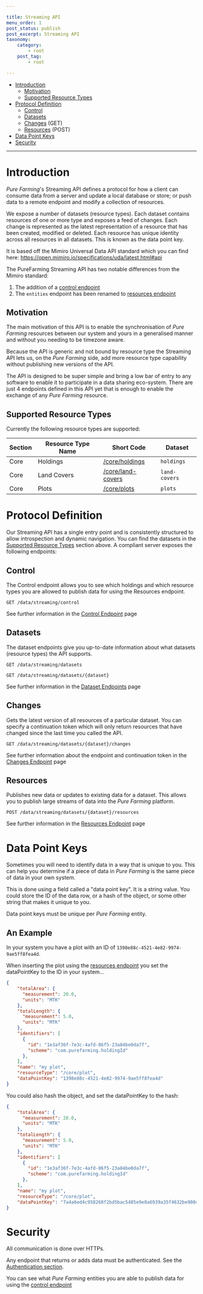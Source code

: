 ```yaml
---

title: Streaming API
menu_order: 1
post_status: publish
post_excerpt: Streaming API
taxonomy:
    category:
        - root
    post_tag:
        - root

---
```


- [Introduction](#introduction)
  - [Motivation](#motivation)
  - [Supported Resource Types](#supported-resource%20types)
- [Protocol Definition](#protocol-definition)
  - [Control](#control)
  - [Datasets](#datasets)
  - [Changes](#changes) (GET)
  - [Resources](#resources) (POST)
- [Data Point Keys](#data-point%20keys)
- [Security](#security)

---

# Introduction
*Pure Farming*'s Streaming API defines a protocol for how a client can consume data from a server and update a local database or store; 
or push data to a remote endpoint and modify a collection of resources.

We expose a number of datasets (resource types). Each dataset contains resources of one or more type and exposes a feed of changes. 
Each change is represented as the latest representation of a resource that has been created, modified or deleted. 
Each resource has unique identity across all resources in all datasets. This is known as the data point key.

It is based off the Mimiro Universal Data API standard which you can find here: https://open.mimiro.io/specifications/uda/latest.html#api

The PureFarming Streaming API has two notable differences from the Mimiro standard:
1. The addition of a [control endpoint](/streaming-api/control.md)
2. The `entities` endpoint has been renamed to [resources endpoint](/streaming-api/resources.md)

## Motivation
The main motivation of this API is to enable the synchronisation of *Pure Farming* resources between our system and yours in a generalised manner
and without you needing to be timezone aware.

Because the API is generic and not bound by resource type the Streaming API lets us, on the *Pure Farming* side, add more resource type capability without
publishing new versions of the API.

The API is designed to be super simple and bring a low bar of entry to any software to enable it to participate in a data sharing eco-system. 
There are just 4 endpoints defined in this API yet that is enough to enable the exchange of any *Pure Farming* resource.

## Supported Resource Types
Currently the following resource types are supported:

| Section | Resource Type Name | Short Code                                                                  | Dataset       |
| ------- | ------------------ | --------------------------------------------------------------------------- | --------------|
| Core    | Holdings           | [/core/holdings](/resource-types/core/holdings.md#response-structure)       | `holdings`    |
| Core    | Land Covers        | [/core/land-covers](/resource-types/core/land-covers.md#response-structure) | `land-covers` |
| Core    | Plots              | [/core/plots](/resource-types/core/plots.md#response-structure)             | `plots`       |

# Protocol Definition

Our Streaming API has a single entry point and is consistently structured to allow introspection and dynamic navigation. 
You can find the datasets in the [Supported Resource Types](#supported-resource-types) section above.
A compliant server exposes the following endpoints:

## Control
The Control endpoint allows you to see which holdings and which resource types you are allowed to publish data for using the Resources endpoint.

```
GET /data/streaming/control
```

See further information in the [Control Endpoint](/streaming-api/control.md) page

## Datasets
The dataset endpoints give you up-to-date information about what datasets (resource types) the API supports.

```
GET /data/streaming/datasets
```

```
GET /data/streaming/datasets/{dataset}
```

See further information in the [Dataset Endpoints](/streaming-api/datasets.md) page

## Changes
Gets the latest version of all resources of a particular dataset. 
You can specify a continuation token which will only return resources that have changed since the last time you called the API.

```
GET /data/streaming/datasets/{dataset}/changes
```

See further information about the endpoint and continuation token in the [Changes Endpoint](/streaming-api/datasets.md) page

## Resources
Publishes new data or updates to existing data for a dataset. This allows you to publish large streams of data into the *Pure Farming* platform.

```
POST /data/streaming/datasets/{dataset}/resources
```

See further information in the [Resources Endpoint](/streaming-api/resources.md) page

# Data Point Keys
Sometimes you will need to identify data in a way that is unique to you.
This can help you determine if a piece of data in *Pure Farming* is the same piece of data in your own system.

This is done using a field called a "data point key". It is a string value. 
You could store the ID of the data row, or a hash of the object, or some other string that makes it unique to you.

Data point keys must be unique per *Pure Farming* entity.

## An Example

In your system you have a plot with an ID of `1398e88c-4521-4e82-9974-9ae5ff8fea4d`.

When inserting the plot using the [resources endpoint](/streaming-api/resources.md) you set the dataPointKey to the ID in your system...
```json
{
    "totalArea": {
      "measurement": 20.0,
      "units": "MTK"
    },
	"totalLength": {
	  "measurement": 5.0,
	  "units": "MTK" 
	},
    "identifiers": [
      {
        "id": "1e3af36f-7e3c-4afd-86f5-23a84be0da7f",
        "scheme": "com.purefarming.holdingId"
      },
    ],
    "name": "my plot",
    "resourceType": "/core/plot",
    "dataPointKey": "1398e88c-4521-4e82-9974-9ae5ff8fea4d"
}
```

You could also hash the object, and set the dataPointKey to the hash:
```json
{
    "totalArea": {
      "measurement": 20.0,
      "units": "MTK"
    },
	"totalLength": {
	  "measurement": 5.0,
	  "units": "MTK" 
	},
    "identifiers": [
      {
        "id": "1e3af36f-7e3c-4afd-86f5-23a84be0da7f",
        "scheme": "com.purefarming.holdingId"
      },
    ],
    "name": "my plot",
    "resourceType": "/core/plot",
    "dataPointKey": "7a4a6ed4c958268f2bd5bac5485e9e8a6939a35f4632be908c9aaa4e8b1bb7cf"
}
```

# Security
All communication is done over HTTPs. 

Any endpoint that returns or adds data must be authenticated. See the [Authentication section](/authentication/index.md).

You can see what *Pure Farming* entities you are able to publish data for using the [control endpoint](/streaming-api/control.md)
